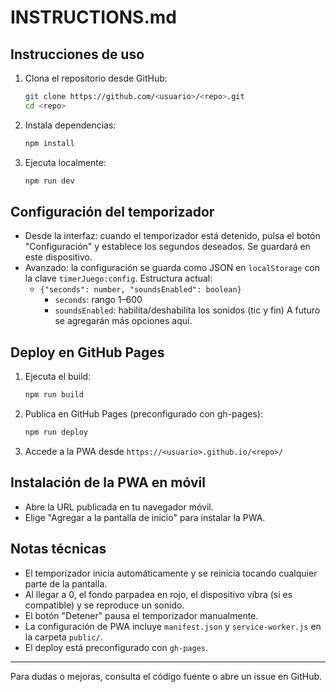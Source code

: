# INSTRUCTIONS.md

## Instrucciones de uso

1. Clona el repositorio desde GitHub:
   ```sh
   git clone https://github.com/<usuario>/<repo>.git
   cd <repo>
   ```
2. Instala dependencias:
   ```sh
   npm install
   ```
3. Ejecuta localmente:
   ```sh
   npm run dev
   ```

## Configuración del temporizador

- Desde la interfaz: cuando el temporizador está detenido, pulsa el botón "Configuración" y establece los segundos deseados. Se guardará en este dispositivo.
- Avanzado: la configuración se guarda como JSON en `localStorage` con la clave `timerJuego:config`. Estructura actual:
   - `{"seconds": number, "soundsEnabled": boolean}`
      - `seconds`: rango 1–600
      - `soundsEnabled`: habilita/deshabilita los sonidos (tic y fin)
   A futuro se agregarán más opciones aquí.

## Deploy en GitHub Pages

1. Ejecuta el build:
   ```sh
   npm run build
   ```
2. Publica en GitHub Pages (preconfigurado con gh-pages):
   ```sh
   npm run deploy
   ```
3. Accede a la PWA desde `https://<usuario>.github.io/<repo>/`

## Instalación de la PWA en móvil

- Abre la URL publicada en tu navegador móvil.
- Elige "Agregar a la pantalla de inicio" para instalar la PWA.

## Notas técnicas

- El temporizador inicia automáticamente y se reinicia tocando cualquier parte de la pantalla.
- Al llegar a 0, el fondo parpadea en rojo, el dispositivo vibra (si es compatible) y se reproduce un sonido.
- El botón "Detener" pausa el temporizador manualmente.
- La configuración de PWA incluye `manifest.json` y `service-worker.js` en la carpeta `public/`.
- El deploy está preconfigurado con `gh-pages`.

---

Para dudas o mejoras, consulta el código fuente o abre un issue en GitHub.